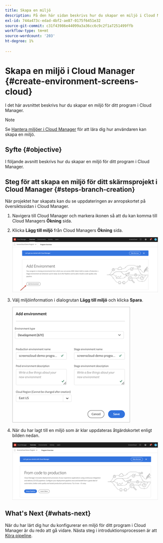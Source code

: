 ```yaml
---
title: Skapa en miljö
description: På den här sidan beskrivs hur du skapar en miljö i Cloud Manager för skärmar as a Cloud Service.
exl-id: 744a473c-edad-4bf2-ae87-0175f6451e32
source-git-commit: c31f43986e44099a3a36cc6c9c2f1a7251499ffb
workflow-type: tm+mt
source-wordcount: '203'
ht-degree: 1%

---
```


# Skapa en miljö i Cloud Manager {#create-environment-screens-cloud}

I det här avsnittet beskrivs hur du skapar en miljö för ditt program i Cloud Manager.

>[!NOTE]
>Se [Hantera miljöer i Cloud Manager](https://experienceleague.adobe.com/docs/experience-manager-cloud-service/content/implementing/using-cloud-manager/manage-environments.html?lang=en) för att lära dig hur användaren kan skapa en miljö.

## Syfte {#objective}

I följande avsnitt beskrivs hur du skapar en miljö för ditt program i Cloud Manager.

## Steg för att skapa en miljö för ditt skärmsprojekt i Cloud Manager {#steps-branch-creation}

När projektet har skapats kan du se uppdateringen av anropskortet på översiktssidan i Cloud Manager.

1. Navigera till Cloud Manager och markera ikonen så att du kan komma till Cloud Managers **Ökning** sida.

1. Klicka **Lägg till miljö** från Cloud Managers **Ökning** sida.

   ![bild](/help/screens-cloud/assets/onboarding/add-environ1.png)

1. Välj miljöinformation i dialogrutan **Lägg till miljö** och klicka **Spara**.

   ![bild](/help/screens-cloud/assets/onboarding/add-environ2.png)

1. När du har lagt till en miljö som är klar uppdateras åtgärdskortet enligt bilden nedan.

   ![bild](/help/screens-cloud/assets/onboarding/add-environ3a.png)

## What&#39;s Next {#whats-next}

När du har lärt dig hur du konfigurerar en miljö för ditt program i Cloud Manager är du redo att gå vidare. Nästa steg i introduktionsprocessen är att [Köra pipeline](/help/screens-cloud/onboarding-screens-cloud/running-a-pipeline.md).
